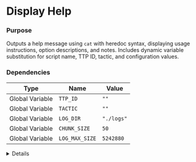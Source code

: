 # Display Help

### Purpose
Outputs a help message using `cat` with heredoc syntax, displaying usage instructions, option descriptions, and notes. Includes dynamic variable substitution for script name, TTP ID, tactic, and configuration values.

### Dependencies
| Type | Name | Value |
|------|------|-------|
| Global Variable | `TTP_ID` | `""` |
| Global Variable | `TACTIC` | `""` |
| Global Variable | `LOG_DIR` | `"./logs"` |
| Global Variable | `CHUNK_SIZE` | `50` |
| Global Variable | `LOG_MAX_SIZE` | `5242880` |

<details>

```shell
core_display_help() {
cat << EOF
Usage: ${0##*/} [OPTIONS]

Description: Base script for ATT&CK macOS techniques
MITRE ATT&CK: ${TTP_ID} - ${TACTIC}

Basic Options:
  -h, --help           Display this help message
  -d, --debug          Enable debug output (includes verbose output)
  -l, --log            Enable logging to file (creates logs in ./logs directory)

Script Options:
# PLACEHOLDER_HELP_TEXT

Output Options:
  --format TYPE        Output format: 
                        - json: Structured JSON output
                        - csv: Comma-separated values
                        - raw: Default pipe-delimited text

Encoding/Obfuscation Options:
  --encode TYPE        Encode output using:
                        - base64/b64: Base64 encoding using base64 command
                        - hex/xxd: Hexadecimal encoding using xxd command
                        - perl_b64: Perl Base64 implementation using perl
                        - perl_utf8: Perl UTF8 encoding using perl
  --steganography      Hide output in image file using native macOS tools
  --steg-extract [FILE] Extract hidden data from steganography image (default: ./hidden_data.png)

Encryption Options:
  --encrypt TYPE       Encrypt output using:
                        - aes: AES-256-CBC encryption using openssl command
                        - gpg: GPG symmetric encryption using gpg command
                        - xor: XOR encryption with cyclic key (custom implementation)

Exfiltration Options:
  --exfil-dns DOMAIN   Exfiltrate data via DNS queries using dig command
                        Data is automatically base64 encoded and chunked
  --exfil-http URL     Exfiltrate data via HTTP POST using curl command
                        Data is sent in the request body
                        Data is automatically chunked to avoid URL length limits
  --chunk-size SIZE    Size of chunks for DNS/HTTP exfiltration (default: $CHUNK_SIZE bytes)
  --proxy URL          Use proxy for HTTP requests (format: protocol://host:port)

Notes:
- When using encryption with exfiltration, keys are automatically sent via DNS TXT records
- JSON output includes metadata about execution context
- Log files are automatically rotated when they exceed ${LOG_MAX_SIZE} bytes
- Exfiltration is enabled automatically when specifying any exfil method
- DNS exfiltration automatically chunks data and sends start/end signals
- Steganography uses native macOS image manipulation without external dependencies
EOF
}
```

</details> 